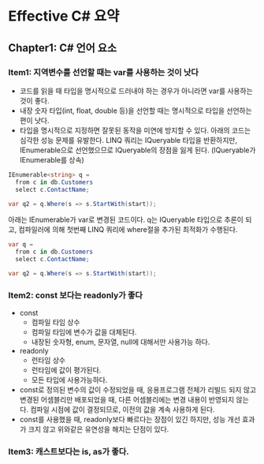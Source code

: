 # Effective C# 요약
## Chapter1: C# 언어 요소
### Item1: 지역변수를 선언할 때는 var를 사용하는 것이 낫다
- 코드를 읽을 때 타입을 명시적으로 드러내야 하는 경우가 아니라면 var를 사용하는 것이 좋다.
- 내장 숫자 타입(int, float, double 등)을 선언할 때는 명시적으로 타입을 선언하는 편이 낫다.
- 타입을 명시적으로 지정하면 잘못된 동작을 미연에 방지할 수 있다.
아래의 코드는 심각한 성능 문제를 유발한다. LINQ 쿼리는 IQueryable<string> 타입을 반환하지만, IEnumerable<string>으로 선언했으므로 IQueryable<string>의 장점을 잃게 된다. (IQueryable<T>가 IEnumerable<T>를 상속)
```c#
IEnumerable<string> q =
  from c in db.Customers
  select c.ContactName;

var q2 = q.Where(s => s.StartWith(start));
```  
아래는 IEnumerable<string>가 var로 변경된 코드이다. q는 IQueryable<string> 타입으로 추론이 되고, 컴파일러에 의해 첫번째 LINQ 쿼리에 where절을 추가된 최적화가 수행된다.
```c#
var q =
  from c in db.Customers
  select c.ContactName;

var q2 = q.Where(s => s.StartWith(start));
```

### Item2: const 보다는 readonly가 좋다
- const
  - 컴파일 타임 상수
  - 컴파일 타임에 변수가 값을 대체된다.
  - 내장된 숫자형, enum, 문자열, null에 대해서만 사용가능 하다.
- readonly
  - 런타임 상수
  - 런타임에 값이 평가된다.
  - 모든 타입에 사용가능하다.
- const로 정의된 변수의 값이 수정되었을 때, 응용프로그램 전체가 리빌드 되지 않고 변경된 어셈블리만 배포되었을 때, 다른 어셈블리에는 변경 내용이 반영되지 않는다. 컴파일 시점에 값이 결정되므로, 이전의 값을 계속 사용하게 된다.
- const를 사용했을 때, readonly보다 빠르다는 장점이 있긴 하지만, 성능 개선 효과가 크지 않고 위와같은 유연성을 해치는 단점이 있다.
  
### Item3: 캐스트보다는 is, as가 좋다.
  
  
